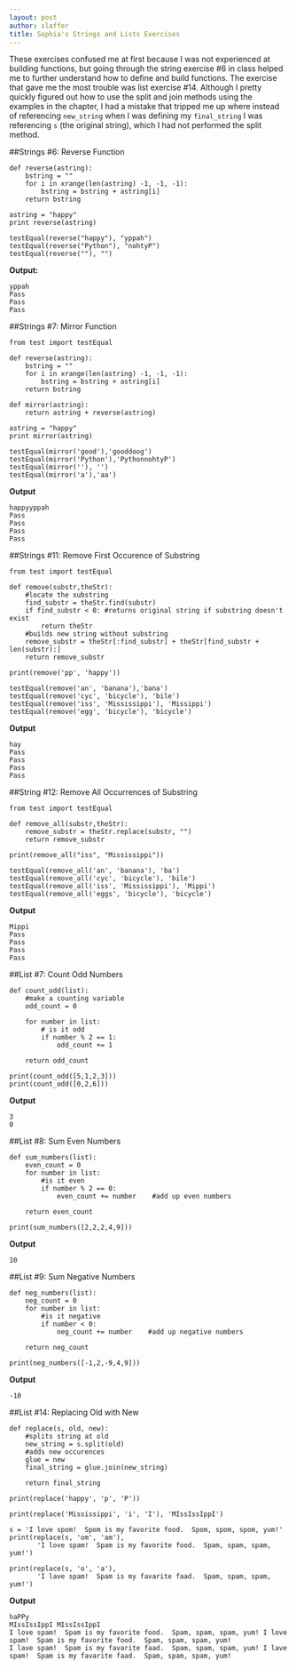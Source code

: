 ```yaml
---
layout: post
author: slaffer
title: Sophia's Strings and Lists Exercises
---
```


These exercises confused me at first because I was not experienced at building functions, but going through the string exercise #6 in class helped me to further understand how to define and build functions. The exercise that gave me the most trouble was list exercise #14. Although I pretty quickly figured out how to use the split and join methods using the examples in the chapter, I had a mistake that tripped me up where instead of referencing ```new_string``` when I was defining my ```final_string``` I was referencing ```s``` (the original string), which I had not performed the split method.

##Strings #6: Reverse Function
```
def reverse(astring):
    bstring = ""
    for i in xrange(len(astring) -1, -1, -1):
        bstring = bstring + astring[i]
    return bstring

astring = "happy"
print reverse(astring)

testEqual(reverse("happy"), "yppah")
testEqual(reverse("Python"), "nohtyP")
testEqual(reverse(""), "")
```

**Output:**
```
yppah
Pass
Pass
Pass
```

##Strings #7: Mirror Function

```
from test import testEqual

def reverse(astring):
    bstring = ""
    for i in xrange(len(astring) -1, -1, -1):
        bstring = bstring + astring[i]
    return bstring

def mirror(astring):
    return astring + reverse(astring)

astring = "happy"
print mirror(astring)

testEqual(mirror('good'),'gooddoog')
testEqual(mirror('Python'),'PythonnohtyP')
testEqual(mirror(''), '')
testEqual(mirror('a'),'aa')
```

**Output**
```
happyyppah
Pass
Pass
Pass
Pass
```

##Strings #11: Remove First Occurence of Substring

```
from test import testEqual

def remove(substr,theStr):
    #locate the substring
    find_substr = theStr.find(substr)
    if find_substr < 0: #returns original string if substring doesn't exist
        return theStr
    #builds new string without substring
    remove_substr = theStr[:find_substr] + theStr[find_substr + len(substr):]
    return remove_substr

print(remove('pp', 'happy'))

testEqual(remove('an', 'banana'),'bana')
testEqual(remove('cyc', 'bicycle'), 'bile')
testEqual(remove('iss', 'Mississippi'), 'Missippi')
testEqual(remove('egg', 'bicycle'), 'bicycle')
```

**Output**
```
hay
Pass
Pass
Pass
Pass
```

##String #12: Remove All Occurrences of Substring

```
from test import testEqual

def remove_all(substr,theStr):
    remove_substr = theStr.replace(substr, "")
    return remove_substr

print(remove_all("iss", "Mississippi"))

testEqual(remove_all('an', 'banana'), 'ba')
testEqual(remove_all('cyc', 'bicycle'), 'bile')
testEqual(remove_all('iss', 'Mississippi'), 'Mippi')
testEqual(remove_all('eggs', 'bicycle'), 'bicycle')
```

**Output**
```
Mippi
Pass
Pass
Pass
Pass
```

##List #7: Count Odd Numbers

```
def count_odd(list):
    #make a counting variable
    odd_count = 0
    
    for number in list:
        # is it odd
        if number % 2 == 1:
            odd_count += 1
            
    return odd_count
        
print(count_odd([5,1,2,3]))
print(count_odd([0,2,6]))
```

**Output**
```
3
0
```

##List #8: Sum Even Numbers

```
def sum_numbers(list):
    even_count = 0
    for number in list:
        #is it even
        if number % 2 == 0:
            even_count += number    #add up even numbers
            
    return even_count

print(sum_numbers([2,2,2,4,9]))
```

**Output**
```
10
```

##List #9: Sum Negative Numbers

```
def neg_numbers(list):
    neg_count = 0
    for number in list:
        #is it negative
        if number < 0:
            neg_count += number    #add up negative numbers
            
    return neg_count

print(neg_numbers([-1,2,-9,4,9]))
```

**Output**
```
-10
```

##List #14: Replacing Old with New

```
def replace(s, old, new):
    #splits string at old 
    new_string = s.split(old)
    #adds new occurences
    glue = new
    final_string = glue.join(new_string)
    
    return final_string

print(replace('happy', 'p', 'P'))

print(replace('Mississippi', 'i', 'I'), 'MIssIssIppI')

s = 'I love spom!  Spom is my favorite food.  Spom, spom, spom, yum!'
print(replace(s, 'om', 'am'),
       'I love spam!  Spam is my favorite food.  Spam, spam, spam, yum!')

print(replace(s, 'o', 'a'),
       'I lave spam!  Spam is my favarite faad.  Spam, spam, spam, yum!')
```

**Output**
```
haPPy
MIssIssIppI MIssIssIppI
I love spam!  Spam is my favorite food.  Spam, spam, spam, yum! I love spam!  Spam is my favorite food.  Spam, spam, spam, yum!
I lave spam!  Spam is my favarite faad.  Spam, spam, spam, yum! I lave spam!  Spam is my favarite faad.  Spam, spam, spam, yum!
```

